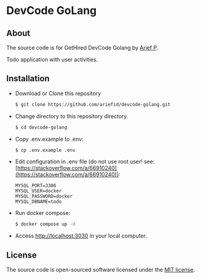 # DevCode GoLang

## About

The source code is for GetHired DevCode Golang by [Arief P](https://github.com/ariefid).

Todo application with user activities.

## Installation

-   Download or Clone this repository

    ```sh
    $ git clone https://github.com/ariefid/devcode-golang.git
    ```

-   Change directory to this repository directory.

    ```sh
    $ cd devcode-golang
    ```

-   Copy .env.example to .env:

    ```sh
    $ cp .env.example .env
    ```

-   Edit configuration in .env file (do not use root user! see: [https://stackoverflow.com/a/66910240](https://stackoverflow.com/a/66910240)):

    ```env
    MYSQL_PORT=3306
    MYSQL_USER=docker
    MYSQL_PASSWORD=docker
    MYSQL_DBNAME=todo
    ```

-   Run docker compose:

    ```sh
    $ docker compose up -d
    ```

-   Access [http://localhost:3030](http://localhost:3030) in your local computer.

## License

The source code is open-sourced software licensed under the [MIT license](./LICENSE).
